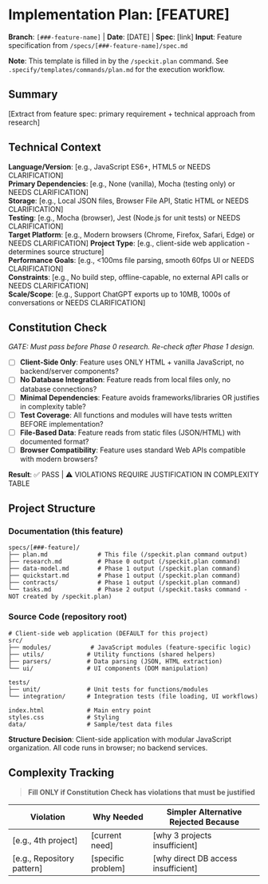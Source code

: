 # Implementation Plan: [FEATURE]

**Branch**: `[###-feature-name]` | **Date**: [DATE] | **Spec**: [link]
**Input**: Feature specification from `/specs/[###-feature-name]/spec.md`

**Note**: This template is filled in by the `/speckit.plan` command. See `.specify/templates/commands/plan.md` for the execution workflow.

## Summary

[Extract from feature spec: primary requirement + technical approach from research]

## Technical Context

<!--
  ACTION REQUIRED: Replace the content in this section with the technical details
  for the project. The structure here is presented in advisory capacity to guide
  the iteration process.
-->

**Language/Version**: [e.g., JavaScript ES6+, HTML5 or NEEDS CLARIFICATION]  
**Primary Dependencies**: [e.g., None (vanilla), Mocha (testing only) or NEEDS CLARIFICATION]  
**Storage**: [e.g., Local JSON files, Browser File API, Static HTML or NEEDS CLARIFICATION]  
**Testing**: [e.g., Mocha (browser), Jest (Node.js for unit tests) or NEEDS CLARIFICATION]  
**Target Platform**: [e.g., Modern browsers (Chrome, Firefox, Safari, Edge) or NEEDS CLARIFICATION]
**Project Type**: [e.g., client-side web application - determines source structure]  
**Performance Goals**: [e.g., <100ms file parsing, smooth 60fps UI or NEEDS CLARIFICATION]  
**Constraints**: [e.g., No build step, offline-capable, no external API calls or NEEDS CLARIFICATION]  
**Scale/Scope**: [e.g., Support ChatGPT exports up to 10MB, 1000s of conversations or NEEDS CLARIFICATION]

## Constitution Check

*GATE: Must pass before Phase 0 research. Re-check after Phase 1 design.*

- [ ] **Client-Side Only**: Feature uses ONLY HTML + vanilla JavaScript, no backend/server components?
- [ ] **No Database Integration**: Feature reads from local files only, no database connections?
- [ ] **Minimal Dependencies**: Feature avoids frameworks/libraries OR justifies in complexity table?
- [ ] **Test Coverage**: All functions and modules will have tests written BEFORE implementation?
- [ ] **File-Based Data**: Feature reads from static files (JSON/HTML) with documented format?
- [ ] **Browser Compatibility**: Feature uses standard Web APIs compatible with modern browsers?

**Result**: ✅ PASS | ⚠️ VIOLATIONS REQUIRE JUSTIFICATION IN COMPLEXITY TABLE

## Project Structure

### Documentation (this feature)

```text
specs/[###-feature]/
├── plan.md              # This file (/speckit.plan command output)
├── research.md          # Phase 0 output (/speckit.plan command)
├── data-model.md        # Phase 1 output (/speckit.plan command)
├── quickstart.md        # Phase 1 output (/speckit.plan command)
├── contracts/           # Phase 1 output (/speckit.plan command)
└── tasks.md             # Phase 2 output (/speckit.tasks command - NOT created by /speckit.plan)
```

### Source Code (repository root)
<!--
  ACTION REQUIRED: Replace the placeholder tree below with the concrete layout
  for this feature. Delete unused options and expand the chosen structure with
  real paths (e.g., apps/admin, packages/something). The delivered plan must
  not include Option labels.
-->

```text
# Client-side web application (DEFAULT for this project)
src/
├── modules/           # JavaScript modules (feature-specific logic)
├── utils/            # Utility functions (shared helpers)
├── parsers/          # Data parsing (JSON, HTML extraction)
└── ui/               # UI components (DOM manipulation)

tests/
├── unit/             # Unit tests for functions/modules
└── integration/      # Integration tests (file loading, UI workflows)

index.html            # Main entry point
styles.css            # Styling
data/                 # Sample/test data files
```

**Structure Decision**: Client-side application with modular JavaScript organization.
All code runs in browser; no backend services.

## Complexity Tracking

> **Fill ONLY if Constitution Check has violations that must be justified**

| Violation | Why Needed | Simpler Alternative Rejected Because |
|-----------|------------|-------------------------------------|
| [e.g., 4th project] | [current need] | [why 3 projects insufficient] |
| [e.g., Repository pattern] | [specific problem] | [why direct DB access insufficient] |
